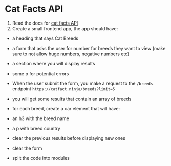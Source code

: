  # Cat Facts API

1. Read the docs for [cat facts API](https://catfact.ninja/)
2. Create a small frontend app, the app should have:

- a heading that says Cat Breeds
- a form that asks the user for number for breeds they want to view (make sure to not allow huge numbers, negative
numbers etc)
- a section where you will display results
- some p for potential errors

- When the user submit the form, you make a request to the `/breeds` endpoint `https://catfact.ninja/breeds?limit=5`
- you will get some results that contain an array of breeds
- for each breed, create a car element that will have:

- an h3 with the breed name
- a p with breed country

- clear the previous results before displaying new ones
- clear the form
- split the code into modules 
